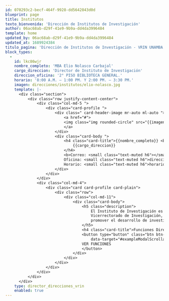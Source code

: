 ```yaml
---
id: 070293c2-becf-464f-9928-dd5642843d0d
blueprint: page
title: Institutos
texto_bienvenida: 'Dirección de Institutos de Investigación'
author: 06ac68ab-d29f-41e9-9b9a-dd4da3996484
template: home
updated_by: 06ac68ab-d29f-41e9-9b9a-dd4da3996484
updated_at: 1689924384
titulo_pagina: 'Dirección de Institutos de Investigación - VRIN UNAMBA'
block_types:
  -
    id: lkc86wjr
    nombre_completo: 'MBA Elio Nolasco Carbajal'
    cargo_direccion: 'Director de Instituto de Investigación'
    direccion_oficina: '2° PISO BIBLIOTECA GENERAL.'
    horario: '8:00 A.M. – 1:00 PM. Y 2:00 PM. – 3:30 PM.'
    imagen: direcciones/institutos/elio-nolasco.jpg
    template: |-
      <div class="section">
          <div class="row justify-content-center">
              <div class="col-md-5 ">
                  <div class="card-profile ">
                      <div class=" card-header-image mr-auto ml-auto ">
                          <a href="#">
                          <img class="img rounded-circle" src="{{imagen}}">
                          </a>
                      </div>
                      <div class="card-body ">
                          <h4 class="card-title">{{nombre_completo}} <br>
                              {{cargo_direccion}}
                          </h4>
                          <b>Correo: <small class="text-muted h6"></small> <br>
                          Oficina: <small class="text-muted h6">direccion_oficina</small><br>
                          Horario: <small class="text-muted h6">horario</small></b>
                      </div>
                  </div>
              </div>
              <div class="col-md-4">
                  <div class="card card-profile card-plain">
                      <div class="row">
                          <div class="col-md-11">
                              <div class="card-body">
                                  <h5 class="description">
                                      El Instituto de Investigación es el órgano de línea dependiente del 
                                      Vicerrectorado de Investigación, responsable de dirigir, coordinar y 
                                      promover el desarrollo de investigaciones; en coordinación con las unidades de investigación.
                                  </h5>
                                  <h4 class="card-title">Funciones Dirección de Instituto de Investigación.</h4>
                                  <button type="button" class="btn btn-primary" data-toggle="modal"
                                      data-target="#exampleModalScrollable3">
                                  VER FUNCIONES
                                  </button>
                              </div>
                          </div>
                      </div>
                  </div>
              </div>
          </div>
      </div>
    type: director_direcciones_vrin
    enabled: true
---
```

